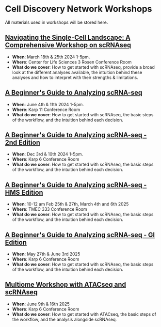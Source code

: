 # Cell Discovery Network Workshops

All materials used in workshops will be stored here.

## [Navigating the Single-Cell Landscape: A Comprehensive Workshop on scRNAseq](http://htmlpreview.github.io/?https://github.com/CellDiscoveryNetwork/workshops/blob/main/navigating-the-single-cell-landscape-a-comprehensive-workshop-on-scrnaseq/index_nscl.html)
- **When**: March 18th & 25th 2024 1-5pm.
- **Where**: Center for Life Sciences 3 Rosen Conference Room
- **What do we cover**: How to get started with scRNAseq, provide a broad look at the different analyses available, the intuition behind these analyses and how to interpret with their strengths & limitations. 

## [A Beginner's Guide to Analyzing scRNA-seq](http://htmlpreview.github.io/?https://github.com/CellDiscoveryNetwork/workshops/blob/main/beginners-guide-to-analyzing-scRNAseq/index_bgas.html)
- **When**: June 4th & 11th 2024 1-5pm.
- **Where**: Karp 11 Conference Room
- **What do we cover**: How to get started with scRNAseq, the basic steps of the workflow, and the intuition behind each decision.

## [A Beginner's Guide to Analyzing scRNA-seq - 2nd Edition](http://htmlpreview.github.io/?https://github.com/CellDiscoveryNetwork/workshops/blob/main/beginners-guide-to-analyzing-scRNAseq-2nd-edition/index_bgas.html)
- **When**: Dec 3rd & 10th 2024 1-5pm.
- **Where**: Karp 6 Conference Room
- **What do we cover**: How to get started with scRNAseq, the basic steps of the workflow, and the intuition behind each decision.

## [A Beginner's Guide to Analyzing scRNA-seq - HMS Edition](https://celldiscoverynetwork.github.io/HMS-scRNA-workshop/)
- **When**: 10-12 am Feb 25th & 27th, March 4th and 6th 2025
- **Where**: TMEC 333 Conference Room
- **What do we cover**: How to get started with scRNAseq, the basic steps of the workflow, and the intuition behind each decision.

## [A Beginner's Guide to Analyzing scRNA-seq - GI Edition](https://celldiscoverynetwork.github.io/beginner-workshop-gi-5-25/)
- **When**: May 27th & June 3rd 2025
- **Where**: Karp 6 Conference Room
- **What do we cover**: How to get started with scRNAseq, the basic steps of the workflow, and the intuition behind each decision.

## [Multiome Workshop with ATACseq and scRNAseq](https://celldiscoverynetwork.github.io/scATAC_workshop_2025/)
- **When**: June 9th & 16th 2025
- **Where**: Karp 6 Conference Room
- **What do we cover**: How to get started with ATACseq, the basic steps of the workflow, and the analysis alongside scRNAseq.
